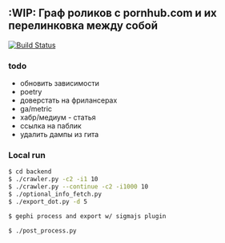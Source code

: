:WIP: Граф роликов с pornhub.com и их перелинковка между собой 
---
[![Build Status](https://travis-ci.org/esemi/pornhub-graph.svg?branch=master)](https://travis-ci.org/esemi/pornhub-graph)


### todo
- обновить зависимости
- poetry
- доверстать на фрилансерах
- ga/metric 
- хабр/медиум - статья
- ссылка на паблик
- удалить дампы из гита


### Local run
```bash
$ cd backend
$ ./crawler.py -c2 -i1 10
$ ./crawler.py --continue -c2 -i1000 10
$ ./optional_info_fetch.py
$ ./export_dot.py -d 5

$ gephi process and export w/ sigmajs plugin

$ ./post_process.py
```

